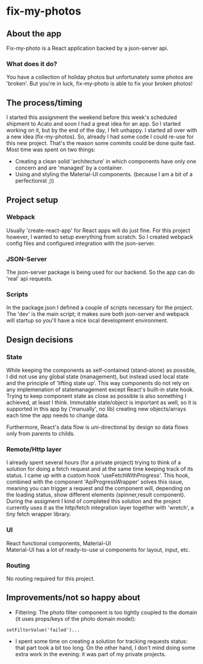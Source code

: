 # fix-my-photos

## About the app

Fix-my-photo is a React application backed by a json-server api.

### What does it do?

You have a collection of holiday photos but unfortunately some photos are 'broken'. But you're in luck, fix-my-photo is able to fix your broken photos!

## The process/timing

I started this assignment the weekend before this week's scheduled shipment to Acato and soon I had a great idea for an app. So I started working on it, but by the end of the day, I felt unhappy. I started all over with a new idea (fix-my-photos). So, already I had some code I could re-use for this new project. That's the reason some commits could be done quite fast.
Most time was spent on two things:

- Creating a clean solid 'architecture' in which components have only one concern and are 'managed' by a container.
- Using and styling the Material-UI components. (because I am a bit of a perfectionist ;))

## Project setup

### Webpack

Usually 'create-react-app' for React apps will do just fine. For this project however, I wanted to setup everything from scratch. So I created webpack config files and configured integration with the json-server.

### JSON-Server

The json-server package is being used for our backend. So the app can do 'real' api requests.

### Scripts

In the package.json I defined a couple of scripts necessary for the project. The 'dev' is the main script; it makes sure both json-server and webpack will startup so you'll have a nice local development environment.

## Design decisions

### State

While keeping the components as self-contained (stand-alone) as possible, I did not use any global state (management), but instead used local state and the principle of 'lifting state up'. This way components do not rely on any implemenation of statemanagement except React's built-in state hook.
Trying to keep component state as close as possible is also something I achieved, at least I think.
Immutable state/object is important as well, so it is supported in this app by ('manually', no lib) creating new objects/arrays each time the app needs to change data.

Furthermore, React's data flow is uni-directional by design so data flows only from parents to childs.

### Remote/Http layer

I already spent several hours (for a private project) trying to think of a solution for doing a fetch request and at the same time keeping track of its status. I came up with a custom hook 'useFetchWithProgress'. This hook, combined with the component 'ApiProgressWrapper' solves this issue, meaning you can trigger a request and the component will, depending on the loading status, show different elements (spinner,result component). During the assigment I kind of completed this solution and the project currently uses it as the http/fetch integration layer together with 'wretch', a tiny fetch wrapper library.

### UI

React functional components, Material-UI  
Material-UI has a lot of ready-to-use ui components for layout, input, etc.

### Routing

No routing required for this project.

## Improvements/not so happy about

- Filtering: The photo filter component is too tightly coupled to the domain (it uses props/keys of the photo domain model):

```
setFilterValue('failed')...
```

- I spent some time on creating a solution for tracking requests status: that part took a bit too long. On the other hand, I don't mind doing some extra work in the evening: it was part of my private projects.
